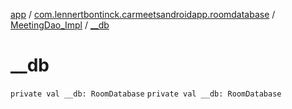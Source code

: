 [app](../../index.md) / [com.lennertbontinck.carmeetsandroidapp.roomdatabase](../index.md) / [MeetingDao_Impl](index.md) / [__db](./__db.md)

# __db

`private val __db: RoomDatabase`
`private val __db: RoomDatabase`
